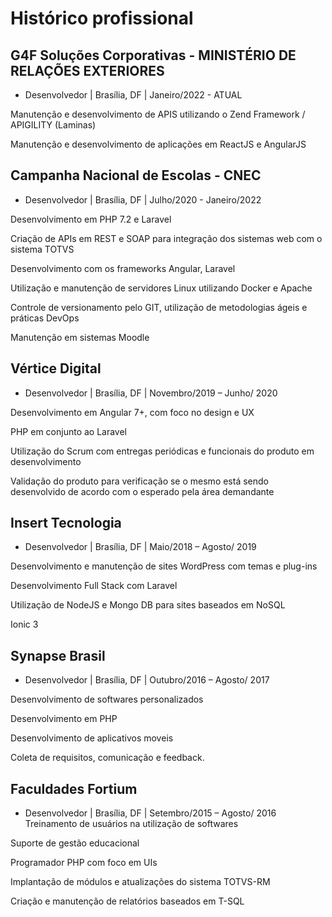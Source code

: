 # Histórico profissional

## G4F Soluções Corporativas - MINISTÉRIO DE RELAÇÕES EXTERIORES

* Desenvolvedor | Brasília, DF | Janeiro/2022 - ATUAL

Manutenção e desenvolvimento de APIS utilizando o Zend Framework / APIGILITY  (Laminas)

Manutenção e desenvolvimento de aplicações em ReactJS e AngularJS 

## Campanha Nacional de Escolas - CNEC

* Desenvolvedor | Brasília, DF | Julho/2020 - Janeiro/2022

Desenvolvimento em PHP 7.2 e Laravel

Criação de APIs em REST e SOAP para integração dos sistemas web com o sistema TOTVS

Desenvolvimento com os frameworks Angular, Laravel

Utilização e manutenção de servidores Linux utilizando Docker e Apache

Controle de versionamento pelo GIT, utilização de metodologias ágeis e práticas DevOps

Manutenção em sistemas Moodle

## Vértice Digital

* Desenvolvedor | Brasília, DF | Novembro/2019 – Junho/ 2020

Desenvolvimento em Angular 7+, com foco no design e UX

PHP em conjunto ao Laravel

Utilização do Scrum com entregas periódicas e funcionais do produto em desenvolvimento

Validação do produto para verificação se o mesmo está sendo desenvolvido de acordo com o esperado pela área
demandante


## Insert Tecnologia
* Desenvolvedor | Brasília, DF | Maio/2018 – Agosto/ 2019

Desenvolvimento e manutenção de sites WordPress com temas e plug-ins

Desenvolvimento Full Stack com Laravel

Utilização de NodeJS e Mongo DB para sites baseados em NoSQL

Ionic 3

## Synapse Brasil
* Desenvolvedor | Brasília, DF | Outubro/2016 – Agosto/ 2017

Desenvolvimento de softwares personalizados

Desenvolvimento em PHP

Desenvolvimento de aplicativos moveis

Coleta de requisitos, comunicação e feedback.

## Faculdades Fortium
* Desenvolvedor | Brasília, DF | Setembro/2015 – Agosto/ 2016
Treinamento de usuários na utilização de softwares

Suporte de gestão educacional

Programador PHP com foco em UIs

Implantação de módulos e atualizações do sistema TOTVS-RM

Criação e manutenção de relatórios baseados em T-SQL
